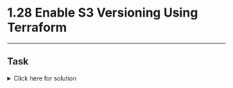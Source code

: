 # 1.28 Enable S3 Versioning Using Terraform
---
## Task

<details>
  <summary>Click here for solution</summary>

  ## Solution
  
</details>
